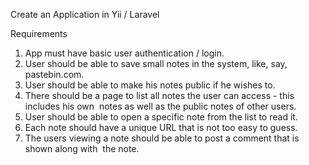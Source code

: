 Create an Application in Yii / Laravel  

Requirements
1. App must have basic user authentication / login.
2. User should be able to save small notes in the system, like, say, pastebin.com.
3. User should be able to make his notes public if he wishes to.
4. There should be a page to list all notes the user can access - this includes his own  notes as well as the public notes of other users.
5. User should be able to open a specific note from the list to read it.
6. Each note should have a unique URL that is not too easy to guess.
7. The users viewing a note should be able to post a comment that is shown along with  the note.
